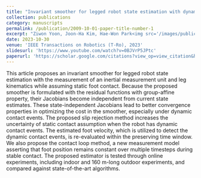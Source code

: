 ```yaml
---
title: "Invariant smoother for legged robot state estimation with dynamic contact event information"
collection: publications
category: manuscripts
permalink: /publication/2009-10-01-paper-title-number-1
excerpt: "Ziwon Yoon, Joon-Ha Kim, Hae-Won Park<img src='/images/publications/tro2023.png'><br/>"
date: 2023-10-30
venue: 'IEEE Transactions on Robotics (T-Ro), 2023'
slidesurl: 'https://www.youtube.com/watch?v=0BJVrP5JPtc'
paperurl: 'https://scholar.google.com/citations?view_op=view_citation&hl=en&user=pws9mbUAAAAJ&citation_for_view=pws9mbUAAAAJ:hMod-77fHWUC'
---
```


This article proposes an invariant smoother for legged robot state estimation with the measurement of an inertial measurement unit and leg kinematics while assuming static foot contact. Because the proposed smoother is formulated with the residual functions with group-affine property, their Jacobians become independent from current state estimates. These state-independent Jacobians lead to better convergence properties in optimizing the cost in the smoother, especially under dynamic contact events. The proposed slip rejection method increases the uncertainty of static contact assumption when the robot has dynamic contact events. The estimated foot velocity, which is utilized to detect the dynamic contact events, is re-evaluated within the preserving time window. We also propose the contact loop method, a new measurement model asserting that foot position remains constant over multiple timesteps during stable contact. The proposed estimator is tested through online experiments, including indoor and 160 m-long outdoor experiments, and compared against state-of-the-art algorithms.